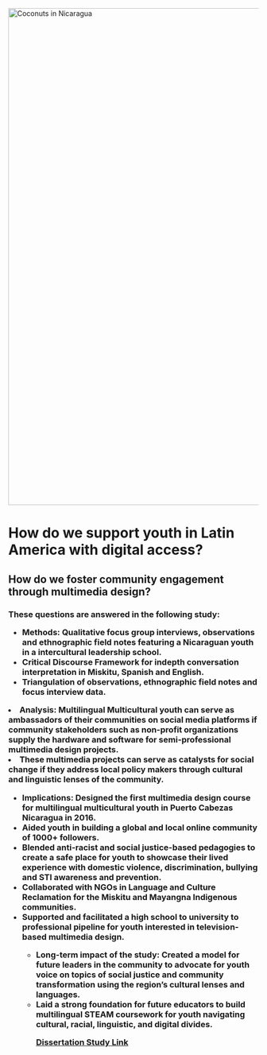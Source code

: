 <!DOCTYPE html>
<html lang="en">
<head>
    <meta charset="UTF-8">
    <meta http-equiv="X-UA-Compatible" content="IE=edge">
    <meta name="viewport" content="width=device-width, initial-scale=1.0">
<img width="1000" alt="Coconuts in Nicaragua" src="https://user-images.githubusercontent.com/94628744/210924152-06407c28-788c-4977-a285-a6d9093ab665.gif">
</head>
<body>
    <h1> How do we support youth in Latin America with digital access? </h1>
    <h2> How do we foster community engagement through multimedia design? </h2>
    <h3> These questions are answered in the following study:
        <ul> 
            <li> Methods: Qualitative focus group interviews, observations and ethnographic field notes featuring a Nicaraguan youth in a   
                 intercultural leadership school. 
            <li> Critical Discourse Framework for indepth conversation interpretation in Miskitu, Spanish and English.
            <li> Triangulation of observations, ethnographic field notes and focus interview data.</li> 
        </ul>
            <li> Analysis: Multilingual Multicultural youth can serve as ambassadors of their communities on social media platforms if community 
                 stakeholders such as non-profit organizations supply the hardware and software for semi-professional multimedia design projects. 
            <li> These multimedia projects can serve as catalysts for social change if they address local policy makers through cultural and 
                 linguistic lenses of the community. </li> 
        <ul> 
            <li> Implications: Designed the first multimedia design course for multilingual multicultural youth in Puerto Cabezas Nicaragua in 2016. 
            <li> Aided youth in building a global and local online community of 1000+ followers.
            <li> Blended anti-racist and social justice-based pedagogies to create a safe place for youth to showcase their lived experience with   
                 domestic violence, discrimination, bullying and STI awareness and prevention. 
            <li> Collaborated with NGOs in Language and Culture Reclamation for the Miskitu and Mayangna Indigenous communities.         
            <li> Supported and facilitated a high school to university to professional pipeline for youth interested in television-based multimedia                  design. </li> 
        <ul> 
            <li> Long-term impact of the study: Created a model for future leaders in the community to advocate for youth voice on topics of social 
                 justice and community transformation using the region’s cultural lenses and languages.
            <li> Laid a strong foundation for future educators to build multilingual STEAM coursework for youth navigating cultural, racial,    
                 linguistic, and digital divides. </li>
            
[Dissertation Study Link](https://www.proquest.com/openview/d3c23b69bd4db46b69bbd9cb3df090cc/1?pq-origsite=gscholar&cbl=51922&diss=y)

</body>
</html>
